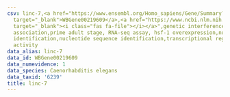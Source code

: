 ```yaml
---
csv: linc-7,<a href="https://www.ensembl.org/Homo_sapiens/Gene/Summary?db=core;g=WBGene00219609"
  target="_blank">WBGene00219609</a>,<a href="https://www.ncbi.nlm.nih.gov/pubmed/30894454"
  target="_blank"><i class="fas fa-file"></i></a>",genetic interference,functional
  association,prime adult stage, RNA-seq assay, hsf-1 overexpression,nucleotide sequence
  identification,nucleotide sequence identification,transcriptional regulation,down-regulates
  activity
data_alias: linc-7
data_id: WBGene00219609
data_numevidence: 1
data_species: Caenorhabditis elegans
data_taxid: '6239'
title: linc-7
---
```

